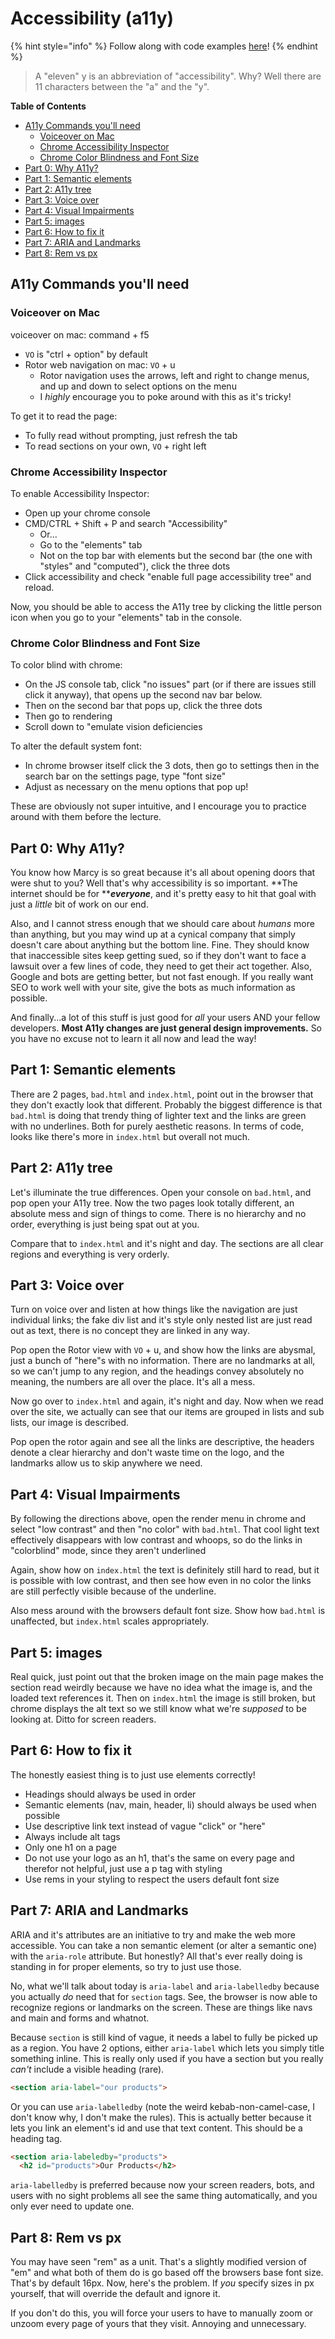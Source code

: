 # Accessibility (a11y)

{% hint style="info" %}
Follow along with code examples [here](https://github.com/The-Marcy-Lab-School/2-0-3-accessibility-html-best-practices)!
{% endhint %}

> A "eleven" y is an abbreviation of "accessibility". Why? Well there are 11 characters between the "a" and the "y".

**Table of Contents**

* [A11y Commands you'll need](4-accessibility.md#a11y-commands-youll-need)
  * [Voiceover on Mac](4-accessibility.md#voiceover-on-mac)
  * [Chrome Accessibility Inspector](4-accessibility.md#chrome-accessibility-inspector)
  * [Chrome Color Blindness and Font Size](4-accessibility.md#chrome-color-blindness-and-font-size)
* [Part 0: Why A11y?](4-accessibility.md#part-0-why-a11y)
* [Part 1: Semantic elements](4-accessibility.md#part-1-semantic-elements)
* [Part 2: A11y tree](4-accessibility.md#part-2-a11y-tree)
* [Part 3: Voice over](4-accessibility.md#part-3-voice-over)
* [Part 4: Visual Impairments](4-accessibility.md#part-4-visual-impairments)
* [Part 5: images](4-accessibility.md#part-5-images)
* [Part 6: How to fix it](4-accessibility.md#part-6-how-to-fix-it)
* [Part 7: ARIA and Landmarks](4-accessibility.md#part-7-aria-and-landmarks)
* [Part 8: Rem vs px](4-accessibility.md#part-8-rem-vs-px)

## A11y Commands you'll need

### Voiceover on Mac

voiceover on mac: command + f5

* `VO` is "ctrl + option" by default
* Rotor web navigation on mac: `VO` + u
  * Rotor navigation uses the arrows, left and right to change menus, and up and down to select options on the menu
  * I _highly_ encourage you to poke around with this as it's tricky!

To get it to read the page:

* To fully read without prompting, just refresh the tab
* To read sections on your own, `VO` + right left

### Chrome Accessibility Inspector

To enable Accessibility Inspector:

* Open up your chrome console
* CMD/CTRL + Shift + P and search "Accessibility"
  * Or...
  * Go to the "elements" tab
  * Not on the top bar with elements but the second bar (the one with "styles" and "computed"), click the three dots
* Click accessibility and check "enable full page accessibility tree" and reload.

Now, you should be able to access the A11y tree by clicking the little person icon when you go to your "elements" tab in the console.

### Chrome Color Blindness and Font Size

To color blind with chrome:

* On the JS console tab, click "no issues" part (or if there are issues still click it anyway), that opens up the second nav bar below.
* Then on the second bar that pops up, click the three dots
* Then go to rendering
* Scroll down to "emulate vision deficiencies

To alter the default system font:

* In chrome browser itself click the 3 dots, then go to settings then in the search bar on the settings page, type "font size"
* Adjust as necessary on the menu options that pop up!

These are obviously not super intuitive, and I encourage you to practice around with them before the lecture.

## Part 0: Why A11y?

You know how Marcy is so great because it's all about opening doors that were shut to you? Well that's why accessibility is so important. **The internet should be for **_**everyone**_, and it's pretty easy to hit that goal with just a _little_ bit of work on our end.

Also, and I cannot stress enough that we should care about _humans_ more than anything, but you may wind up at a cynical company that simply doesn't care about anything but the bottom line. Fine. They should know that inaccessible sites keep getting sued, so if they don't want to face a lawsuit over a few lines of code, they need to get their act together. Also, Google and bots are getting better, but not fast enough. If you really want SEO to work well with your site, give the bots as much information as possible.

And finally...a lot of this stuff is just good for _all_ your users AND your fellow developers. **Most A11y changes are just general design improvements.** So you have no excuse not to learn it all now and lead the way!

## Part 1: Semantic elements

There are 2 pages, `bad.html` and `index.html`, point out in the browser that they don't exactly look that different. Probably the biggest difference is that `bad.html` is doing that trendy thing of lighter text and the links are green with no underlines. Both for purely aesthetic reasons. In terms of code, looks like there's more in `index.html` but overall not much.

## Part 2: A11y tree

Let's illuminate the true differences. Open your console on `bad.html`, and pop open your A11y tree. Now the two pages look totally different, an absolute mess and sign of things to come. There is no hierarchy and no order, everything is just being spat out at you.

Compare that to `index.html` and it's night and day. The sections are all clear regions and everything is very orderly.

## Part 3: Voice over

Turn on voice over and listen at how things like the navigation are just individual links; the fake div list and it's style only nested list are just read out as text, there is no concept they are linked in any way.

Pop open the Rotor view with `VO` + u, and show how the links are abysmal, just a bunch of "here"s with no information. There are no landmarks at all, so we can't jump to any region, and the headings convey absolutely no meaning, the numbers are all over the place. It's all a mess.

Now go over to `index.html` and again, it's night and day. Now when we read over the site, we actually can see that our items are grouped in lists and sub lists, our image is described.

Pop open the rotor again and see all the links are descriptive, the headers denote a clear hierarchy and don't waste time on the logo, and the landmarks allow us to skip anywhere we need.

## Part 4: Visual Impairments

By following the directions above, open the render menu in chrome and select "low contrast" and then "no color" with `bad.html`. That cool light text effectively disappears with low contrast and whoops, so do the links in "colorblind" mode, since they aren't underlined

Again, show how on `index.html` the text is definitely still hard to read, but it is possible with low contrast, and then see how even in no color the links are still perfectly visible because of the underline.

Also mess around with the browsers default font size. Show how `bad.html` is unaffected, but `index.html` scales appropriately.

## Part 5: images

Real quick, just point out that the broken image on the main page makes the section read weirdly because we have no idea what the image is, and the loaded text references it. Then on `index.html` the image is still broken, but chrome displays the alt text so we still know what we're _supposed_ to be looking at. Ditto for screen readers.

## Part 6: How to fix it

The honestly easiest thing is to just use elements correctly!

* Headings should always be used in order
* Semantic elements (nav, main, header, li) should always be used when possible
* Use descriptive link text instead of vague "click" or "here"
* Always include alt tags
* Only one h1 on a page
* Do not use your logo as an h1, that's the same on every page and therefor not helpful, just use a p tag with styling
* Use rems in your styling to respect the users default font size

## Part 7: ARIA and Landmarks

ARIA and it's attributes are an initiative to try and make the web more accessible. You can take a non semantic element (or alter a semantic one) with the `aria-role` attribute. But honestly? All that's ever really doing is standing in for proper elements, so try to just use those.

No, what we'll talk about today is `aria-label` and `aria-labelledby` because you actually _do_ need that for `section` tags. See, the browser is now able to recognize regions or landmarks on the screen. These are things like navs and main and forms and whatnot.

Because `section` is still kind of vague, it needs a label to fully be picked up as a region. You have 2 options, either `aria-label` which lets you simply title something inline. This is really only used if you have a section but you really _can't_ include a visible heading (rare).

```html
<section aria-label="our products">
```

Or you can use `aria-labelledby` (note the weird kebab-non-camel-case, I don't know why, I don't make the rules). This is actually better because it lets you link an element's id and use that text content. This should be a heading tag.

```html
<section aria-labeledby="products">
  <h2 id="products">Our Products</h2>
```

`aria-labelledby` is preferred because now your screen readers, bots, and users with no sight problems all see the same thing automatically, and you only ever need to update one.

## Part 8: Rem vs px

You may have seen "rem" as a unit. That's a slightly modified version of "em" and what both of them do is go based off the browsers base font size. That's by default 16px. Now, here's the problem. If _you_ specify sizes in px yourself, that will override the default and ignore it.

If you don't do this, you will force your users to have to manually zoom or unzoom every page of yours that they visit. Annoying and unnecessary.
